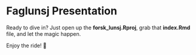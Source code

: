 # Faglunsj Presentation

Ready to dive in? Just open up the **forsk_lunsj.Rproj**, grab that **index.Rmd** file, and let the magic happen. 

Enjoy the ride! 🍒

